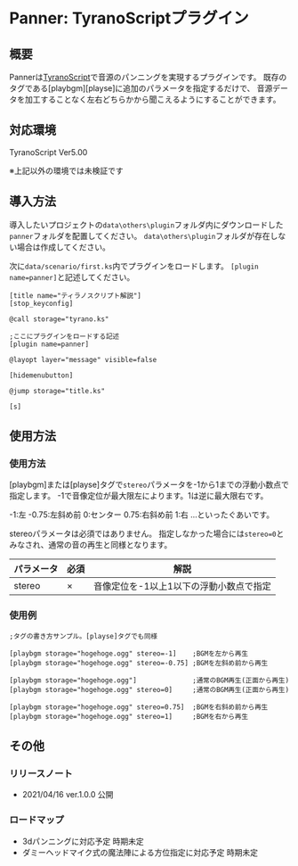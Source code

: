# Panner: TyranoScriptプラグイン

## 概要
Pannerは[TyranoScript](https://tyrano.jp/)で音源のパンニングを実現するプラグインです。
既存のタグである[playbgm][playse]に追加のパラメータを指定するだけで、
音源データを加工することなく左右どちらかから聞こえるようにすることができます。

## 対応環境
TyranoScript Ver5.00

※上記以外の環境では未検証です

## 導入方法
導入したいプロジェクトの`data\others\plugin`フォルダ内にダウンロードした`panner`フォルダを配置してください。
`data\others\plugin`フォルダが存在しない場合は作成してください。

次に`data/scenario/first.ks`内でプラグインをロードします。
`[plugin name=panner]`と記述してください。

```first.ks
[title name="ティラノスクリプト解説"]
[stop_keyconfig]

@call storage="tyrano.ks"

;ここにプラグインをロードする記述
[plugin name=panner]

@layopt layer="message" visible=false

[hidemenubutton]

@jump storage="title.ks"

[s]
```

## 使用方法
### 使用方法
[playbgm]または[playse]タグで`stereo`パラメータを-1から1までの浮動小数点で指定します。
-1で音像定位が最大限左によります。1は逆に最大限右です。

-1:左 -0.75:左斜め前 0:センター 0.75:右斜め前 1:右 …といったぐあいです。

stereoパラメータは必須ではありません。
指定しなかった場合には`stereo=0`とみなされ、通常の音の再生と同様となります。

|パラメータ|必須|解説|
| ---- | ---- | ---- |
|stereo|×|音像定位を-1以上1以下の浮動小数点で指定|

### 使用例
```sample.ks
;タグの書き方サンプル。[playse]タグでも同様

[playbgm storage="hogehoge.ogg" stereo=-1]    ;BGMを左から再生
[playbgm storage="hogehoge.ogg" stereo=-0.75] ;BGMを左斜め前から再生

[playbgm storage="hogehoge.ogg"]              ;通常のBGM再生(正面から再生)
[playbgm storage="hogehoge.ogg" stereo=0]     ;通常のBGM再生(正面から再生)

[playbgm storage="hogehoge.ogg" stereo=0.75]  ;BGMを右斜め前から再生
[playbgm storage="hogehoge.ogg" stereo=1]     ;BGMを右から再生
```

## その他
### リリースノート
- 2021/04/16 ver.1.0.0 公開

### ロードマップ
- 3dパンニングに対応予定 時期未定
- ダミーヘッドマイク式の魔法陣による方位指定に対応予定 時期未定